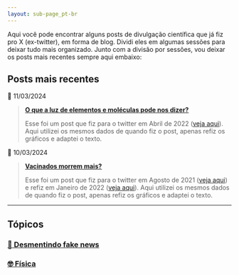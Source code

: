 ```yaml
---
layout: sub-page_pt-br
---
```


Aqui você pode encontrar alguns posts de divulgação científica que já fiz pro X (ex-twitter), em forma de blog. Dividi eles em algumas sessões para deixar tudo mais organizado. Junto com a divisão por sessões, vou deixar os posts mais recentes sempre aqui embaixo:

## Posts mais recentes

:calendar: 11/03/2024

> **[O que a luz de elementos e moléculas pode nos dizer?](https://pedrohpcintra.github.io/science-communication/pt-br/fisica/espectros-atomicos)**
>
> Esse foi um post que fiz para o twitter em Abril de 2022 ([veja aqui](https://twitter.com/pedrocintra52/status/1517186277904470016)). Aqui utilizei os mesmos dados de quando fiz o post, apenas refiz os gráficos e adaptei o texto.


:calendar: 10/03/2024

> **[Vacinados morrem mais?](https://pedrohpcintra.github.io/science-communication/pt-br/desmentindo-fake-news/obitos-vacinas)**
>
> Esse foi um post que fiz para o twitter em Agosto de 2021 ([veja aqui](https://twitter.com/pedrocintra52/status/1431341135419555842)) e refiz em Janeiro de 2022 ([veja aqui](https://twitter.com/pedrocintra52/status/1486418570330484742)). Aqui utilizei os mesmos dados de quando fiz o post, apenas refiz os gráficos e adaptei o texto.

---

## Tópicos

### [:thinking: Desmentindo fake news](https://pedrohpcintra.github.io/science-communication/pt-br/desmentindo-fake-news/desmentindo-fake-news)

### [:nerd_face: Física](https://pedrohpcintra.github.io/science-communication/pt-br/fisica/fisica)